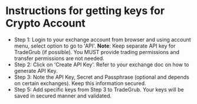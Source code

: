 # Instructions for getting keys for Crypto Account
 - Step 1: Login to your exchange account from browser and using account menu, select option to go to 'API'. 
    **Note**: Keep separate API key for TradeGrub (if possible). You MUST provide trading permissions and transfer permissions are not needed.
 - Step 2: Click on 'Create API Key'. Refer to your exchange doc on how to generate API Key.
 - Step 3: Note the API Key, Secret and Passphrase (optional and depends on certain exchanges). Keep this information secured.
 - Step 5: Add specific keys from Step 3 to TradeGrub. Your keys will be saved in secured manner and validated.
